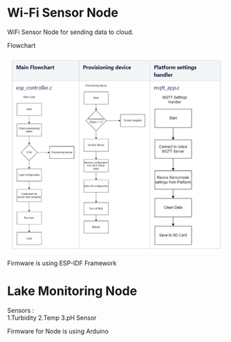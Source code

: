 # Wi-Fi Sensor Node
WiFi Sensor Node for sending data to cloud.  

Flowchart  

![Flowchart](docs/Flowchart.png)  

Firmware is using ESP-IDF Framework


# Lake Monitoring Node
Sensors :  
1.Turbidity
2.Temp
3.pH Sensor

Firmware for Node is using Arduino
